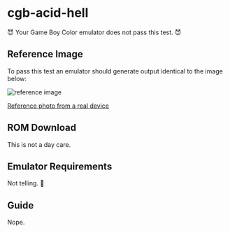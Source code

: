 # cgb-acid-hell
😈 Your Game Boy Color emulator does not pass this test. 😈

## Reference Image
To pass this test an emulator should generate output identical to the image below:

![reference image](img/reference.png)

[Reference photo from a real device](https://github.com/mattcurrie/cgb-acid-hell/raw/main/img/photo.jpg)

## ROM Download
This is not a day care.

## Emulator Requirements
Not telling. 🤫

## Guide
Nope.
